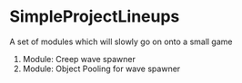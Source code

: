 # SimpleProjectLineups
A set of modules which will slowly go on onto a small game

1. Module: Creep wave spawner
2. Module: Object Pooling for wave spawner
